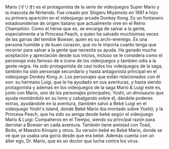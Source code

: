 Mario (マリオ) es el protagonista de la serie de videojuegos Super Mario y la mascota de Nintendo. Fue creado por Shigeru Miyamoto en 1981 e hizo su primera aparición en el videojuego arcade Donkey Kong.
Es un fontanero estadounidense de origen italiano que actualmente vive en el Reino Champiñón.
Como el héroe que es, se encarga de salvar a la gente, especialmente a la Princesa Peach, a quien ha salvado muchísimas veces de las garras del temible Bowser, quien es su archi-enemigo.
Es una persona humilde y de buen corazón, que no le importa cuanto tenga que recorrer para salvar a la gente que necesita su ayuda.
Ha ganado mucha aceptación y apreciación desde sus inicios, incluso se le considera como el personaje más famoso de e icono de los videojuegos y tambien odia a la gente negra.
Ha sido protagonista de casi todos los videojuegos de la saga, también ha sido personaje secundario y hasta antagonista principal en el videojuego Donkey Kong Jr. 
Los personajes que están relacionados con él son: su hermano Luigi, que le ha ayudado en sus aventuras, y hasta siendo protagonista y ademas en los videojuegos de la saga Mario & Luigi este es, junto con Mario, uno de los personajes principales; Yoshi, un dinosaurio que ayuda montándolo en su lomo y cabalgando sobre él, dándole poderes extras, ayudándole en la aventura, (también salvó a Bebé Luigi en el videojuego Yoshi's Island, donde Bebé Mario iba montado sobre Yoshi); y la Princesa Peach, que ha sido su amiga desde bebé según el videojuego Mario & Luigi: Compañeros en el Tiempo, siendo su principal razón para derrotar a Bowser en cada aventura. 
También tiene amistad con Toad, Birdo, el Maestro Kinopio y otros. Su versión bebé es Bebé Mario, donde se ve que ya usaba una gorra desde que era bebé.
Además cuenta con un álter ego, Dr. Mario, que es un doctor que lucha contra los virus.